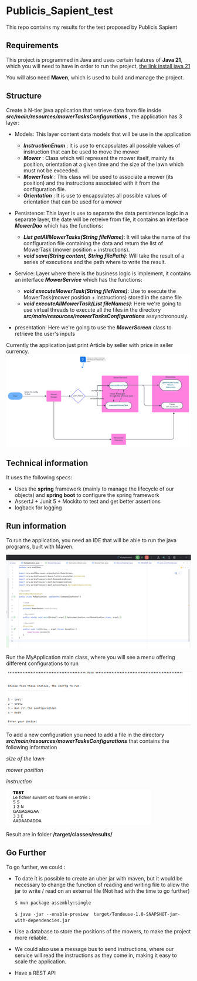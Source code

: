 # Publicis_Sapient_test
This repo contains my results for the test proposed by Publicis Sapient

## Requirements
This project is programmed in Java and uses certain features of **Java 21**, which you will need to have in order to run the project, [the link install java 21](https://ubuntuhandbook.org/index.php/2022/03/install-jdk-18-ubuntu/)

You will also need **Maven**, which is used to build and manage the project.

## Structure
Create à N-tier java application that retrieve data from file inside _**src/main/resources/mowerTasksConfigurations**_ , the application has 3 layer:
- Models: This layer content data models that will be use in the application
  - _**InstructionEnum**_ : It is use to encapsulates all possible values of instruction that can be used to move the mower
  - _**Mower**_ : Class which will represent the mower itself, mainly its position, orientation at a given time and the size of the lawn which must not be exceeded.
  - _**MowerTask**_ : This class will be used to associate a mower (its position) and the instructions associated with it from the configuration file.
  - _**Orientation**_ : It is use to encapsulates all possible values of orientation that can be used for a mower


- Persistence: This layer is use to separate the data persistence logic in a separate layer, the date will be retreive from file, it contains an interface **_MowerDao_** which has the functions:
  - _**List<MowerTask> getAllMowerTasks(String fileName)**_: It will take the name of the configuration file containing the data and return the list of MowerTask (mower position + instructions).
  - _**void save(String content, String filePath)**_: Will take the result of a series of executions and the path where to write the result.


- Service: Layer where there is the business logic is implement, it contains an interface **_MowerService_** which has the functions:
  - _**void executeMowerTask(String fileName)**_: Use to execute the MowerTask(mower position + instructions) stored in the same file
  - _**void executeAllMowerTask(List<String> fileNames)**_: Here we're going to use virtual threads to execute all the files in the directory _**src/main/resources/mowerTasksConfigurations**_ assynchronously.


- presentation: Here we're going to use the **_MowerScreen_** class to retrieve the user's inputs

Currently the application just print Article by seller with price in seller currency.
![plot](./images/Flowchart.svg)

## Technical information
It uses the following specs:
- Uses the **spring** framework (mainly to manage the lifecycle of our objects) and **spring boot** to configure the spring framework
- AssertJ + Junit 5 + Mockito to test and get better assertions
- logback for logging

## Run information
To run the application, you need an IDE that will be able to run the java programs, built with Maven.

![MyApplicaiton](./images/MyApplication.png)

Run the MyApplication main class, where you will see a menu offering different configurations to run

![Menu.png](./images/MyApplicationMenu.png)

To add a new configuration you need to add a file in the directory _**src/main/resources/mowerTasksConfigurations**_ that contains the following information 

_size of the lawn_

_mower position_

_instruction_

![TestConfig.png](./images/TestConfig.png)

Result are in folder **/target/classes/results/**


## Go Further 
To go further, we could :


- To date it is possible to create an uber jar with maven, but it would be necessary to change the function of reading and writing file to allow the jar to write / read on an external file (Not had with the time to go further)
  
    ```$ mvn package assembly:single```

    ```$ java -jar --enable-preview  target/Tondeuse-1.0-SNAPSHOT-jar-with-dependencies.jar```


- Use a database to store the positions of the mowers, to make the project more reliable.


- We could also use a message bus to send instructions, where our service will read the instructions as they come in, making it easy to scale the application.


- Have a REST API



